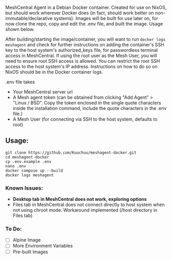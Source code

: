 MeshCentral Agent in a Debian Docker container. Created for use on NixOS, but should work wherever Docker does (in fact, should work better on non-immutable/declarative systems).
Images will be built for use later on, for now clone the repo, copy and edit the .env file, and built the image. Usage shown below.

After building/starting the image/container, you will want to run `docker logs meshagent` and check for further instructions on adding the container's SSH key to the host system's authorized_keys file, for passwordless terminal access in MeshCentral.
If using the root user as the Mesh User, you will need to ensure root SSH access is allowed. You can restrict the root SSH access to the host system's IP address. Instructions on how to do so on NixOS should be in the Docker container logs.

.env file takes
  - Your MeshCentral server url
  - A Mesh agent token (can be obtained from clicking "Add Agent" > "Linux / BSD". Copy the token enclosed in the single quote characters inside the installation command, include the quote characters in the .env file.)
  - A Mesh User (for connecting via SSH to the host system, defaults to root)

## Usage:
```
git clone https://github.com/Kuuchuu/meshagent-docker.git
cd meshagent-docker
cp .env.example .env
nano .env
docker compose up --build
docker logs meshagent
```

### Known Issues:
  - **Desktop tab in MeshCentral does not work, exploring options**
  - Files tab in MeshCentral does not connect directly to host system when not using chroot mode. Workaround implemented (/host directory in Files tab)

### To Do:
  - [ ] Alpine Image
  - [ ] More Environment Variables
  - [ ] Pre-built Images
